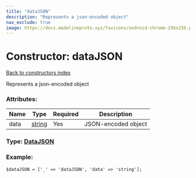 ```yaml
---
title: "dataJSON"
description: "Represents a json-encoded object"
nav_exclude: true
image: https://docs.madelineproto.xyz/favicons/android-chrome-256x256.png
---
```

# Constructor: dataJSON  
[Back to constructors index](/API_docs/constructors/index.html)



Represents a json-encoded object

### Attributes:

| Name     |    Type       | Required | Description |
|----------|---------------|----------|-------------|
|data|[string](/API_docs/types/string.html) | Yes|JSON-encoded object|



### Type: [DataJSON](/API_docs/types/DataJSON.html)


### Example:

```
$dataJSON = ['_' => 'dataJSON', 'data' => 'string'];
```  
